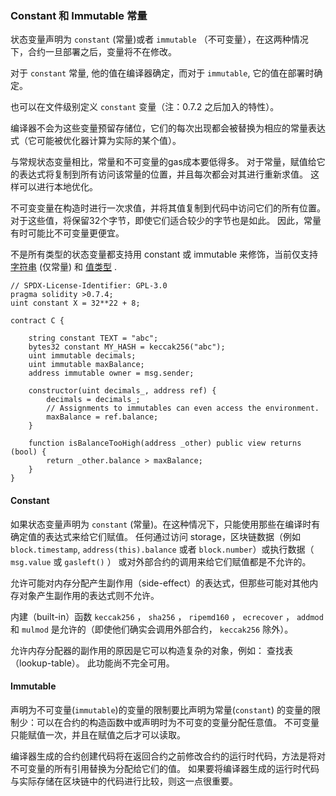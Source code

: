 ### Constant 和 Immutable 常量

状态变量声明为 `constant` (常量)或者 `immutable` （不可变量），在这两种情况下，合约一旦部署之后，变量将不在修改。

对于 `constant` 常量, 他的值在编译器确定，而对于 `immutable`, 它的值在部署时确定。

也可以在文件级别定义 `constant` 变量（注：0.7.2 之后加入的特性）。

编译器不会为这些变量预留存储位，它们的每次出现都会被替换为相应的常量表达式（它可能被优化器计算为实际的某个值）。

与常规状态变量相比，常量和不可变量的gas成本要低得多。 对于常量，赋值给它的表达式将复制到所有访问该常量的位置，并且每次都会对其进行重新求值。 这样可以进行本地优化。

不可变变量在构造时进行一次求值，并将其值复制到代码中访问它们的所有位置。 对于这些值，将保留32个字节，即使它们适合较少的字节也是如此。 因此，常量有时可能比不可变量更便宜。

不是所有类型的状态变量都支持用 constant 或 immutable 来修饰，当前仅支持 [字符串](https://learnblockchain.cn/docs/solidity/types.html#strings) (仅常量) 和 [值类型](https://learnblockchain.cn/docs/solidity/types.html#value-types) .

```
// SPDX-License-Identifier: GPL-3.0
pragma solidity >0.7.4;
uint constant X = 32**22 + 8;

contract C {

    string constant TEXT = "abc";
    bytes32 constant MY_HASH = keccak256("abc");
    uint immutable decimals;
    uint immutable maxBalance;
    address immutable owner = msg.sender;

    constructor(uint decimals_, address ref) {
        decimals = decimals_;
        // Assignments to immutables can even access the environment.
        maxBalance = ref.balance;
    }

    function isBalanceTooHigh(address _other) public view returns (bool) {
        return _other.balance > maxBalance;
    }
}
```

#### Constant

如果状态变量声明为 `constant` (常量)。在这种情况下，只能使用那些在编译时有确定值的表达式来给它们赋值。 任何通过访问 storage，区块链数据（例如 `block.timestamp`, `address(this).balance` 或者 `block.number`）或执行数据（ `msg.value` 或 `gasleft()` ） 或对外部合约的调用来给它们赋值都是不允许的。

允许可能对内存分配产生副作用（side-effect）的表达式，但那些可能对其他内存对象产生副作用的表达式则不允许。

内建（built-in）函数 `keccak256` ， `sha256` ， `ripemd160` ， `ecrecover` ， `addmod` 和 `mulmod` 是允许的（即使他们确实会调用外部合约， `keccak256` 除外）。

允许内存分配器的副作用的原因是它可以构造复杂的对象，例如： 查找表（lookup-table）。 此功能尚不完全可用。

#### Immutable

声明为不可变量(`immutable`)的变量的限制要比声明为常量(`constant`) 的变量的限制少：可以在合约的构造函数中或声明时为不可变的变量分配任意值。 不可变量只能赋值一次，并且在赋值之后才可以读取。

编译器生成的合约创建代码将在返回合约之前修改合约的运行时代码，方法是将对不可变量的所有引用替换为分配给它们的值。 如果要将编译器生成的运行时代码与实际存储在区块链中的代码进行比较，则这一点很重要。